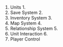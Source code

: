 1. Units
    1. 
2. Save System
    2. 
3. Inventory System
    3. 
4. Map System
    4. 
5. Relationship System
    5. 
6. Unit Interaction
    6. 
7. Player Control